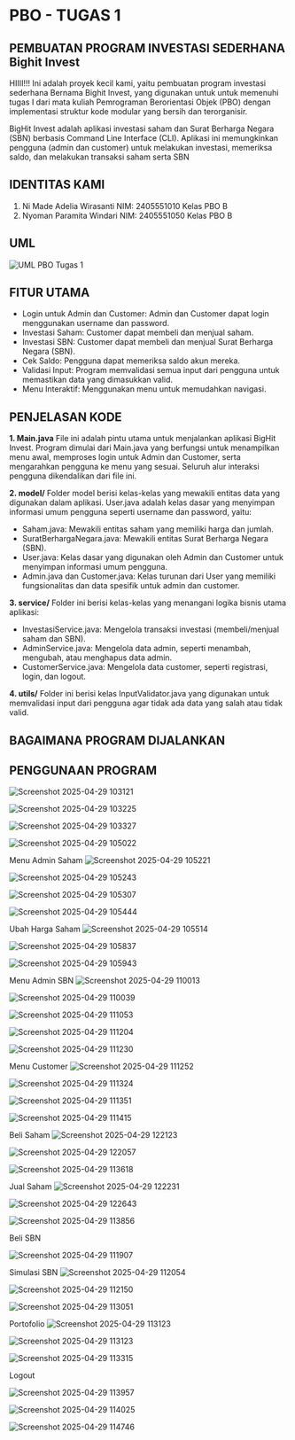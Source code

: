 **PBO - TUGAS 1**
======================================================

**PEMBUATAN PROGRAM INVESTASI SEDERHANA Bighit Invest**
-------------------------------------------------------
HIIII!!! Ini adalah proyek kecil kami, yaitu pembuatan program investasi sederhana Bernama Bighit Invest, yang digunakan untuk untuk memenuhi tugas I dari mata kuliah Pemrograman Berorientasi Objek (PBO) dengan implementasi struktur kode modular yang bersih dan terorganisir.

BigHit Invest adalah aplikasi investasi saham dan Surat Berharga Negara (SBN) berbasis Command Line Interface (CLI). Aplikasi ini memungkinkan pengguna (admin dan customer) untuk melakukan investasi, memeriksa saldo, dan melakukan transaksi saham serta SBN


**IDENTITAS KAMI**
------------------------------------------------------
1. Ni Made Adelia Wirasanti NIM: 2405551010 Kelas PBO B
2. Nyoman Paramita Windari NIM: 2405551050 Kelas PBO B


**UML**
-------------------------------------------------------
![UML PBO Tugas 1](https://github.com/user-attachments/assets/09d64397-b8cf-43a8-b893-3178cc764f86)

**FITUR UTAMA**
------------------------------------------------------
- Login untuk Admin dan Customer: Admin dan Customer dapat login menggunakan username dan password.
- Investasi Saham: Customer dapat membeli dan menjual saham.
- Investasi SBN: Customer dapat membeli dan menjual Surat Berharga Negara (SBN).
- Cek Saldo: Pengguna dapat memeriksa saldo akun mereka.
- Validasi Input: Program memvalidasi semua input dari pengguna untuk memastikan data yang dimasukkan valid.
- Menu Interaktif: Menggunakan menu untuk memudahkan navigasi.


**PENJELASAN KODE**
----------------------------------------------------
**1. Main.java**
File ini adalah pintu utama untuk menjalankan aplikasi BigHit Invest. Program dimulai dari Main.java yang berfungsi untuk menampilkan menu awal, memproses login untuk Admin dan Customer, serta mengarahkan pengguna ke menu yang sesuai. Seluruh alur interaksi pengguna dikendalikan dari file ini.

**2. model/**
Folder model berisi kelas-kelas yang mewakili entitas data yang digunakan dalam aplikasi. User.java adalah kelas dasar yang menyimpan informasi umum pengguna seperti username dan password, yaitu:
- Saham.java: Mewakili entitas saham yang memiliki harga dan jumlah.
- SuratBerhargaNegara.java: Mewakili entitas Surat Berharga Negara (SBN).
- User.java: Kelas dasar yang digunakan oleh Admin dan Customer untuk menyimpan informasi umum pengguna.
- Admin.java dan Customer.java: Kelas turunan dari User yang memiliki fungsionalitas dan data spesifik untuk admin dan customer.

**3. service/**
Folder ini berisi kelas-kelas yang menangani logika bisnis utama aplikasi:
- InvestasiService.java: Mengelola transaksi investasi (membeli/menjual saham dan SBN).
- AdminService.java: Mengelola data admin, seperti menambah, mengubah, atau menghapus data admin.
- CustomerService.java: Mengelola data customer, seperti registrasi, login, dan logout.

**4. utils/**
Folder ini berisi kelas InputValidator.java yang digunakan untuk memvalidasi input dari pengguna agar tidak ada data yang salah atau tidak valid.


**BAGAIMANA PROGRAM DIJALANKAN**
--------------------------------------------


**PENGGUNAAN PROGRAM**
-----------------------------------------
![Screenshot 2025-04-29 103121](https://github.com/user-attachments/assets/21ee4366-d196-41a0-a841-cc7a35c553fc)

![Screenshot 2025-04-29 103225](https://github.com/user-attachments/assets/24f443b6-91d8-4236-ab8a-ad0c19f35a36)

![Screenshot 2025-04-29 103327](https://github.com/user-attachments/assets/e553aeeb-84b4-4d5b-95bd-21d1958b1b24)

![Screenshot 2025-04-29 105022](https://github.com/user-attachments/assets/6e0695bf-1a22-4ca6-8f2a-cbea230a7697)

Menu Admin Saham
![Screenshot 2025-04-29 105221](https://github.com/user-attachments/assets/4d4961eb-5fe9-408d-871f-5625afe3ac60)

![Screenshot 2025-04-29 105243](https://github.com/user-attachments/assets/baf644ee-8a04-43b9-ab73-c42c5bd5bb56)

![Screenshot 2025-04-29 105307](https://github.com/user-attachments/assets/2704282d-af6b-488e-a2e7-0c156c682484)

![Screenshot 2025-04-29 105444](https://github.com/user-attachments/assets/2093f2fc-7383-4c34-8a17-47a9f29a5067)

Ubah Harga Saham
![Screenshot 2025-04-29 105514](https://github.com/user-attachments/assets/6eadb91b-1ff2-4e95-aa0b-a809f1fe2cdb)

![Screenshot 2025-04-29 105837](https://github.com/user-attachments/assets/0e1cddc2-e7a9-4b5b-ae8b-144a7c0f1a55)

![Screenshot 2025-04-29 105943](https://github.com/user-attachments/assets/6e87b1eb-4b00-4f3e-9639-1302ee6cf90a)

Menu Admin SBN
![Screenshot 2025-04-29 110013](https://github.com/user-attachments/assets/d0121f3a-d438-43af-83c8-01e3d96e607d)

![Screenshot 2025-04-29 110039](https://github.com/user-attachments/assets/4814b722-9617-4d87-b90a-553f155dacd1)

![Screenshot 2025-04-29 111053](https://github.com/user-attachments/assets/269672f3-93e1-4563-8cf8-e9ebe7a8e519)

![Screenshot 2025-04-29 111204](https://github.com/user-attachments/assets/3e70e6d2-d7a8-493c-b3aa-c37a8bb97722)

![Screenshot 2025-04-29 111230](https://github.com/user-attachments/assets/06261f02-472d-4ae9-9cbe-d7a325ec8def)

Menu Customer
![Screenshot 2025-04-29 111252](https://github.com/user-attachments/assets/6a595fe0-f87a-427b-855f-2277664b9378)

![Screenshot 2025-04-29 111324](https://github.com/user-attachments/assets/0f31d048-75c6-4fff-af29-7bb94137abb6)

![Screenshot 2025-04-29 111351](https://github.com/user-attachments/assets/6ca44adc-8ff9-4cff-a452-1bcd65f688c9)

![Screenshot 2025-04-29 111415](https://github.com/user-attachments/assets/00d568dc-e0b3-40ae-9af5-aba18a541971)

Beli Saham
![Screenshot 2025-04-29 122123](https://github.com/user-attachments/assets/6ab54e6f-d882-4d17-ad7e-02ed1e7bb1c2)

![Screenshot 2025-04-29 122057](https://github.com/user-attachments/assets/dd3907e4-8e93-45a2-9946-abaeac7564f1)

![Screenshot 2025-04-29 113618](https://github.com/user-attachments/assets/142092a1-3887-410b-b0ed-5736e6df99f7)

Jual Saham
![Screenshot 2025-04-29 122231](https://github.com/user-attachments/assets/bbc895bf-dc46-40d3-80f1-eace8d127db0)

![Screenshot 2025-04-29 122643](https://github.com/user-attachments/assets/3da79b6b-b67b-4318-bb66-b07e90f22a92)

![Screenshot 2025-04-29 113856](https://github.com/user-attachments/assets/68d7073d-c938-4998-ac30-28207661c8ca)

Beli SBN

![Screenshot 2025-04-29 111907](https://github.com/user-attachments/assets/e1d56fbb-156d-4d93-9c48-ac028ba9a0af)

Simulasi SBN
![Screenshot 2025-04-29 112054](https://github.com/user-attachments/assets/ad2273e8-b0da-468d-913d-3bc32d36af77)

![Screenshot 2025-04-29 112150](https://github.com/user-attachments/assets/ff2f7663-b085-4992-9cc4-c6aa747ef6d1)

![Screenshot 2025-04-29 113051](https://github.com/user-attachments/assets/4d2fcdbf-efbf-4ae9-8e9e-0e4d7d84acf6)

Portofolio
![Screenshot 2025-04-29 113123](https://github.com/user-attachments/assets/b825bfee-1e4e-479d-935f-c3150cf3ea87)

![Screenshot 2025-04-29 113123](https://github.com/user-attachments/assets/cb2bf983-bac3-4a1d-b069-d78b84783034)

![Screenshot 2025-04-29 113315](https://github.com/user-attachments/assets/e5e37ec2-9f91-4b5c-a81a-018a7b8ed541)

Logout

![Screenshot 2025-04-29 113957](https://github.com/user-attachments/assets/33161733-132e-4a66-9646-7f6bfa9b9622)

![Screenshot 2025-04-29 114025](https://github.com/user-attachments/assets/76747ffb-ab60-441c-9273-4cad4a589f19)

![Screenshot 2025-04-29 114746](https://github.com/user-attachments/assets/84d7d1e1-d06b-42dc-916f-0cbfd118dbed)
